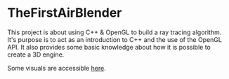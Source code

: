 # TheFirstAirBlender

This project is about using C++ & OpenGL to build a ray tracing algorithm. 
It's purpose is to act as an introduction to C++ and the use of the OpenGL API. 
It also provides some basic knowledge about how it is possible to create a 3D engine.

Some visuals are accessible [here](https://drive.google.com/drive/folders/1YuYg8YH48wDCZl6dE9sN67H7KY6KtT7K?usp=sharing).
